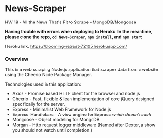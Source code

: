 # News-Scraper
HW 18 - All the News That's Fit to Scrape - MongoDB/Mongoose

**Having trouble with errors when deploying to Heroku. In the meantime, please clone the repo, `cd News-Scraper`, `npm install`, and `npm start`**

Heroku link: https://blooming-retreat-72195.herokuapp.com/

### Overview

This is a web scraping Node.js application that scrapes data from a website using the Cheerio Node Package Manager. 

Technologies used in this application:
* Axios - Promise based HTTP client for the browser and node.js
* Cheerio - Fast, flexible & lean implementation of core jQuery designed specifically for the server.
* Express - Minimalist Web Framework for Node.js
* Express-Handlebars - A view engine for Express *which doesn't suck*
* Mongoose - Object modeling for MongoDB
* Morgan - Http request logger middleware (Named after Dexter, a show you should not watch until completion.)

